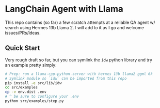 # LangChain Agent with Llama

This repo contains (so far) a few scratch attempts at a reliable QA agent w/ search using Hermes 13b Llama 2. I will add to it as I go and welcome issues/PRs/ideas.

## Quick Start

Very rough draft so far, but you can symlink the `idw` python library and try an example pretty simply:

```bash
# Prep: run a llama-cpp-python.server with hermes 13b llama2 ggml 6k
# Symlink module so `idw` can be imported from this repo
pip install -e src/lib/idw
cd src/examples
cp -v env.dist .env
# ^ be sure to configure your .env
python src/examples/step.py
```

